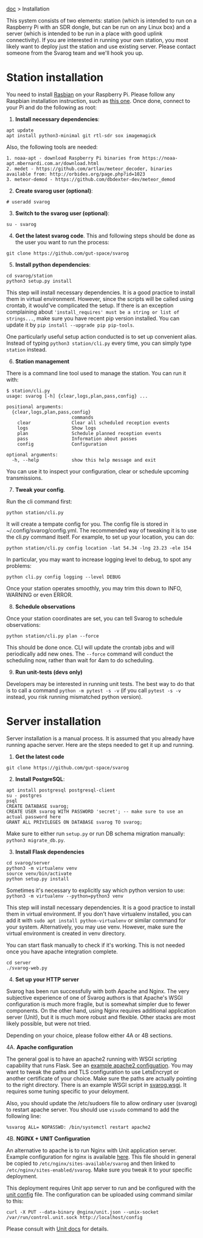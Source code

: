 [doc](../README.md) > Installation

This system consists of two elements: station (which is intended to run on a Raspberry Pi with an SDR dongle, but can
be run on any Linux box) and a server (which is intended to be run in a place with good uplink connectivity). If
you are interested in running your own station, you most likely want to deploy just the station and use existing
server. Please contact someone from the Svarog team and we'll hook you up.

# Station installation

You need to install [Rasbian](https://www.raspbian.org/) on your Raspberry Pi. Please follow any Raspbian installation
instruction, such as [this one](https://www.raspberrypi.org/documentation/installation/installing-images/). Once
done, connect to your Pi and do the following as root:

1. **Install necessary dependencies**:

```
apt update
apt install python3-minimal git rtl-sdr sox imagemagick
```

Also, the following tools are needed:

    1. noaa-apt - download Raspberry Pi binaries from https://noaa-apt.mbernardi.com.ar/download.html
    2. medet - https://github.com/artlav/meteor_decoder, binaries available from: http://orbides.org/page.php?id=1023
    3. meteor-demod - https://github.com/dbdexter-dev/meteor_demod

2. **Create svarog user (optional)**:

```
# useradd svarog
```

3. **Switch to the svarog user (optional)**:
```
su - svarog
```

4. **Get the latest svarog code**. This and following steps should be done as the user you want to run
the process:

```
git clone https://github.com/gut-space/svarog
```

5. **Install python dependencies**:

```
cd svarog/station
python3 setup.py install
```

This step will install necessary dependencies. It is a good practice to install them in virtual environment. However,
since the scripts will be called using crontab, it would've complicated the setup. If there is an exception
complaining about `'install_requires' must be a string or list of strings...`, make sure you have recent pip
version installed. You can update it by `pip install --upgrade pip pip-tools`.

One particularly useful setup action conducted is to set up convenient alias. Instead of typing `python3 station/cli.py`
every time, you can simply type `station` instead.

6. **Station management**

There is a command line tool used to manage the station. You can run it with:

```
$ station/cli.py
usage: svarog [-h] {clear,logs,plan,pass,config} ...

positional arguments:
  {clear,logs,plan,pass,config}
                        commands
    clear               Clear all scheduled reception events
    logs                Show logs
    plan                Schedule planned reception events
    pass                Information about passes
    config              Configuration

optional arguments:
  -h, --help            show this help message and exit
```

You can use it to inspect your configuration, clear or schedule upcoming transmissions.

7. **Tweak your config**.

Run the cli command first:
```
python station/cli.py
```

It will create a tempate config for you. The config file is stored in ~/.config/svarog/config.yml. The recommended way of tweaking it is to use the cli.py command itself. For example, to set up your location, you can do:

```
python station/cli.py config location -lat 54.34 -lng 23.23 -ele 154
```

In particular, you may want to increase logging level to debug, to spot any problems:

```shell
python cli.py config logging --level DEBUG
```

Once your station operates smoothly, you may trim this down to INFO, WARNING or even ERROR.

8. **Schedule observations**

Once your station coordinates are set, you can tell Svarog to schedule observations:

```
python station/cli.py plan --force
```

This should be done once. CLI will update the crontab jobs and will periodically add new ones. The `--force` command will conduct the scheduling now, rather than wait for 4am to do scheduling.

9. **Run unit-tests (devs only)**

Developers may be interested in running unit tests. The best way to do that is to call a command `python -m pytest -s -v` (if you call `pytest -s -v` instead, you risk running mismatched python version).

# Server installation

Server installation is a manual process. It is assumed that you already have running apache server. Here are the steps needed to get it up and running.

1. **Get the latest code**

```
git clone https://github.com/gut-space/svarog
```

2. **Install PostgreSQL**:

```
apt install postgresql postgresql-client
su - postgres
psql
CREATE DATABASE svarog;
CREATE USER svarog WITH PASSWORD 'secret'; -- make sure to use an actual password here
GRANT ALL PRIVILEGES ON DATABASE svarog TO svarog;
```

Make sure to either run `setup.py` or run DB schema migration manually: `python3 migrate_db.py`.

3. **Install Flask dependencies**

```
cd svarog/server
python3 -m virtualenv venv
source venv/bin/activate
python setup.py install
```

Sometimes it's necessary to explicitly say which python version to use: `python3 -m virtualenv --python=python3 venv`

This step will install necessary dependencies. It is a good practice to install them in virtual environment. If you don't have virtualenv
installed, you can add it with `sudo apt install python-virtualenv`
or similar command for your system. Alternatively, you may use venv.
However, make sure the virtual environment is created in venv directory.

You can start flask manually to check if it's working. This is not needed once you have apache integration complete.

```
cd server
./svarog-web.py
```

4. **Set up your HTTP server**

Svarog has been run successfully with both Apache and Nginx. The very subjective experience of
one of Svarog authors is that Apache's WSGI configuration is much more fragile, but is somewhat
simpler due to fewer components. On the other hand, using Nginx requires additional application
server (Unit), but it is much more robust and flexible. Other stacks are most likely possible,
but were not tried.

Depending on your choice, please follow either 4A or 4B sections.

4A. **Apache configuration**

The general goal is to have an apache2 running with WSGI scripting capability that runs Flask. See an [example
apache2 configuation](apache2/svarog.conf). You may want to tweak the paths and TLS configuration to use LetsEncrypt
or another certificate of your choice. Make sure the paths are actually pointing to the right directory.
There is an example WSGI script in [svarog.wsgi](apache2/svarog.wsgi). It requires some tuning specific to your deloyment.

Also, you should update the /etc/sudoers file to allow ordinary user (svarog) to restart apache server.
You should use `visudo` command to add the following line:

```
%svarog ALL= NOPASSWD: /bin/systemctl restart apache2
```

4B. **NGINX + UNIT Configuration**

An alternative to apache is to run Nginx with Unit application server. Example configuration
for nginx is available [here](nginx/nginx). This file should in general be copied to
`/etc/nginx/sites-available/svarog` and then linked to `/etc/nginx/sites-enabled/svarog`.
Make sure you tweak it to your specific deployment.

This deployment requires Unit app server to run and be configured with the [unit config](nginx/unit.json)
file. The configuration can be uploaded using command similar to this:

```curl -X PUT --data-binary @nginx/unit.json --unix-socket /var/run/control.unit.sock http://localhost/config```

Please consult with [Unit docs](https://unit.nginx.org/configuration/) for details.
